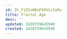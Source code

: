 ```yaml
---
id: Ih_FjOIoW0oP50VLcIoRv
title: Fractal Age
desc: ''
updated: 1639759645940
created: 1639759645940
---
```


